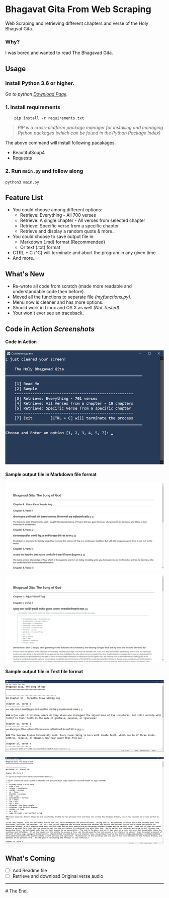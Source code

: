 # Bhagavat Gita From Web Scraping

Web Scraping and retrieving different chapters and verse of the Holy Bhagvat Gita.

### Why?
I was bored and wanted to read The Bhagavad Gita.

## Usage

### Install Python 3.6 or higher.

*Go to python [Download Page](https://www.python.org/downloads/ "Go to python download page to download the latest version of python.").*

### 1. Install requirements

        pip install -r requirements.txt

>*PIP is a cross-platform package manager for installing and managing Python packages (which can be found in the Python Package Index)*

The above command will install following pacakages.
- BeautifulSoup4
- Requests

### 2. Run `main.py` and follow along

    python3 main.py

## Feature List

- You could choose among different options:
    + Retrieve: Everything - All 700 verses
    + Retrieve: A single chapter - All verses from selected chapter
    + Retrieve: Specific verse from a specific chapter
    + Retrieve and display a random quote & more..
- You could choose to save output file in:
    - Markdown (.md) format (Recommended)
    - Or text (.txt) format
- CTRL + C (^C) will terminate and abort the program in any given time
- And more..

## What's New

- Re-wrote all code from scratch (made more readable and understandable code then before).
- Moved all the functions to separate file *(myfunctions.py)*.
- Menu now is cleaner and has more options.
- Should work in Linux and OS X as well *(Not Tested)*.
- Your won't ever see an traceback.

## Code in Action *Screenshots*

#### Code in Action

<!-- Add a gif of code in action HERE-->
![](media/code-in-action-pic.png "Screenshot.")

#### Sample output file in Markdown file format

![](media/markdown-less.png "Screenshot of output file in markdown format.")

![](media/markdown-more.png "Screenshot of output file in markdown format.")

#### Sample output file in Text file format

![](media/text-less.png "Screenshot of output file in text format.")

![](media/text-more.png "Screenshot of output file in text format.")

## What's Coming
- [ ] Add Readme file
- [ ] Retrieve and download Original verse audio

---
\# The End.

